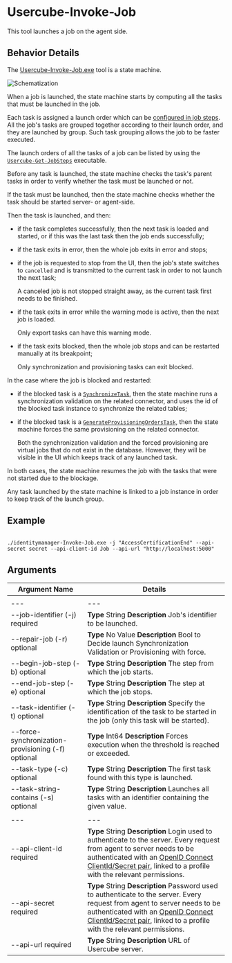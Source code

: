 # Usercube-Invoke-Job

This tool launches a job on the agent side.

## Behavior Details

The
[Usercube-Invoke-Job.exe](/docs/identitymanager/6.1/identitymanager/integration-guide/toolkit/xml-configuration/jobs/index.md)
tool is a state machine.

![Schematization](/img/versioned_docs/identitymanager_6.1/identitymanager/integration-guide/executables/references/invoke-job/job_operation.webp)

When a job is launched, the state machine starts by computing all the tasks that must be launched in
the job.

Each task is assigned a launch order which can be
[configured in job steps](/docs/identitymanager/6.1/identitymanager/integration-guide/toolkit/xml-configuration/jobs/job/index.md).
All the job's tasks are grouped together according to their launch order, and they are launched by
group. Such task grouping allows the job to be faster executed.

The launch orders of all the tasks of a job can be listed by using the
[`Usercube-Get-JobSteps`](/docs/identitymanager/6.1/identitymanager/integration-guide/executables/references/get-jobsteps/index.md)
executable.

Before any task is launched, the state machine checks the task's parent tasks in order to verify
whether the task must be launched or not.

If the task must be launched, then the state machine checks whether the task should be started
server- or agent-side.

Then the task is launched, and then:

- if the task completes successfully, then the next task is loaded and started, or if this was the
  last task then the job ends successfully;
- if the task exits in error, then the whole job exits in error and stops;
- if the job is requested to stop from the UI, then the job's state switches to `cancelled` and is
  transmitted to the current task in order to not launch the next task;

  A canceled job is not stopped straight away, as the current task first needs to be finished.

- if the task exits in error while the warning mode is active, then the next job is loaded.

  Only export tasks can have this warning mode.

- if the task exits blocked, then the whole job stops and can be restarted manually at its
  breakpoint;

  Only synchronization and provisioning tasks can exit blocked.

In the case where the job is blocked and restarted:

- if the blocked task is a
  [`SynchronizeTask`](/docs/identitymanager/6.1/identitymanager/integration-guide/toolkit/xml-configuration/jobs/tasks/server/synchronizetask/index.md),
  then the state machine runs a synchronization validation on the related connector, and uses the id
  of the blocked task instance to synchronize the related tables;
- if the blocked task is a
  [`GenerateProvisioningOrdersTask`](/docs/identitymanager/6.1/identitymanager/integration-guide/toolkit/xml-configuration/jobs/tasks/server/generateprovisioningorderstask/index.md),
  then the state machine forces the same provisioning on the related connector.

  Both the synchronization validation and the forced provisioning are virtual jobs that do not
  exist in the database. However, they will be visible in the UI which keeps track of any launched
  task.

In both cases, the state machine resumes the job with the tasks that were not started due to the
blockage.

Any task launched by the state machine is linked to a job instance in order to keep track of the
launch group.

## Example

```

./identitymanager-Invoke-Job.exe -j "AccessCertificationEnd" --api-secret secret --api-client-id Job --api-url "http://localhost:5000"

```

## Arguments

| Argument Name                                      | Details                                                                                                                                                                                                                                                                                                                                                                 |
| -------------------------------------------------- | ----------------------------------------------------------------------------------------------------------------------------------------------------------------------------------------------------------------------------------------------------------------------------------------------------------------------------------------------------------------------- |
|                                                    |                                                                                                                                                                                                                                                                                                                                                                         |
| ---                                                | ---                                                                                                                                                                                                                                                                                                                                                                     |
| --job-identifier (-j) required                     | **Type** String **Description** Job's identifier to be launched.                                                                                                                                                                                                                                                                                                        |
| --repair-job (-r) optional                         | **Type** No Value **Description** Bool to Decide launch Synchronization Validation or Provisioning with force.                                                                                                                                                                                                                                                          |
| --begin-job-step (-b) optional                     | **Type** String **Description** The step from which the job starts.                                                                                                                                                                                                                                                                                                     |
| --end-job-step (-e) optional                       | **Type** String **Description** The step at which the job stops.                                                                                                                                                                                                                                                                                                        |
| --task-identifier (-t) optional                    | **Type** String **Description** Specify the identification of the task to be started in the job (only this task will be started).                                                                                                                                                                                                                                       |
| --force-synchronization-provisioning (-f) optional | **Type** Int64 **Description** Forces execution when the threshold is reached or exceeded.                                                                                                                                                                                                                                                                              |
| --task-type (-c) optional                          | **Type** String **Description** The first task found with this type is launched.                                                                                                                                                                                                                                                                                        |
| --task-string-contains (-s) optional               | **Type** String **Description** Launches all tasks with an identifier containing the given value.                                                                                                                                                                                                                                                                       |
|                                                    |                                                                                                                                                                                                                                                                                                                                                                         |
| ---                                                | ---                                                                                                                                                                                                                                                                                                                                                                     |
| --api-client-id required                           | **Type** String **Description** Login used to authenticate to the server. Every request from agent to server needs to be authenticated with an [OpenID Connect ClientId/Secret pair](/docs/identitymanager/6.1/identitymanager/integration-guide/toolkit/xml-configuration/access-control/openidclient/index.md), linked to a profile with the relevant permissions.    |
| --api-secret required                              | **Type** String **Description** Password used to authenticate to the server. Every request from agent to server needs to be authenticated with an [OpenID Connect ClientId/Secret pair](/docs/identitymanager/6.1/identitymanager/integration-guide/toolkit/xml-configuration/access-control/openidclient/index.md), linked to a profile with the relevant permissions. |
| --api-url required                                 | **Type** String **Description** URL of Usercube server.                                                                                                                                                                                                                                                                                                                 |

